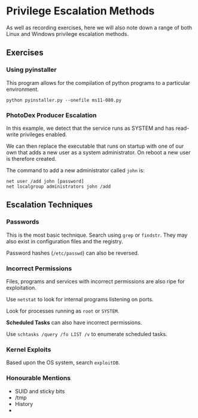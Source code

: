 # Privilege Escalation Methods

As well as recording exercises, here we will also note down a range of both Linux and Windows privilege escalation methods.

## Exercises

### Using pyinstaller

This program allows for the compilation of python programs to a particular environment.

```
python pyinstaller.py --onefile ms11-080.py
```

### PhotoDex Producer Escalation

In this example, we detect that the service runs as SYSTEM and has read-write privileges enabled.

We can then replace the executable that runs on startup with one of our own that adds a new user as a system administrator. On reboot a new user is therefore created.

The command to add a new administrator called `john` is:

```
net user /add john [password]
net localgroup administrators john /add
```

## Escalation Techniques

### Passwords

This is the most basic technique. Search using `grep` or `findstr`.
They may also exist in configuration files and the registry.

Password hashes (`/etc/passwd`) can also be reversed.

### Incorrect Permissions

Files, programs and services with incorrect permissions are also ripe for exploitation.

Use `netstat` to look for internal programs listening on ports.

Look for processes running as `root` or `SYSTEM`.

**Scheduled Tasks** can also have incorrect permissions.

Use `schtasks /query /fo LIST /v` to enumerate scheduled tasks.

### Kernel Exploits

Based upon the OS system, search `exploitDB`.

### Honourable Mentions

* SUID and sticky bits
* /tmp
* History
*
